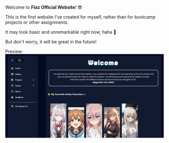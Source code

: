 Welcome to **Flaz Official Website**! 😎

This is the first website I've created for myself, rather than for bootcamp projects or other assignments.

It may look basic and unremarkable right now, haha 🫠

But don't worry, it will be great in the future!

Preview:
<img src="./img/websitePreview.png" alt="websitePreview"/>